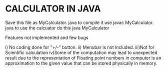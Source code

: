 # CALCULATOR IN JAVA
Save this file as MyCalculator.
java to compile it use javac MyCalculator.
java to use the calcuator do this java MyCalculator 

Features not implemented and few bugs

i) No coding done for "+/-" button. 
ii) Menubar is not included. 
iii)Not for Scientific calculation 
iv)Some of the computation may lead to unexpected result due to the representation of 
Floating point numbers in computer is an approximation to 
the given value that can be stored physically in memory.
